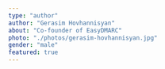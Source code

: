```yaml
---
type: "author"
author: "Gerasim Hovhannisyan"
about: "Co-founder of EasyDMARC"
photo: "./photos/gerasim-hovhannisyan.jpg"
gender: "male"
featured: true
---
```

